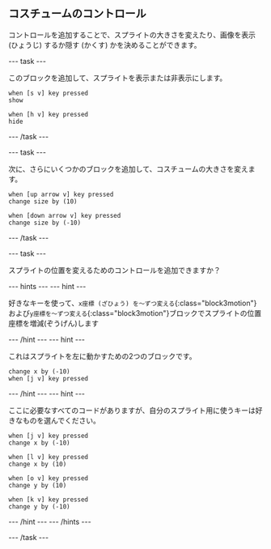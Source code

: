## コスチュームのコントロール

コントロールを追加することで、スプライトの大きさを変えたり、画像を表示 (ひょうじ) するか隠す (かくす) かを決めることができます。

--- task ---

このブロックを追加して、スプライトを表示または非表示にします。

```blocks3
when [s v] key pressed
show

when [h v] key pressed
hide
```

--- /task ---

--- task ---

次に、さらにいくつかのブロックを追加して、コスチュームの大きさを変えます。

```blocks3
when [up arrow v] key pressed
change size by (10)

when [down arrow v] key pressed
change size by (-10)
```

--- /task ---

--- task ---

スプライトの位置を変えるためのコントロールを追加できますか？

--- hints --- --- hint ---

好きなキーを使って、`x座標 (ざひょう) を～ずつ変える`{:class="block3motion"}および`y座標を～ずつ変える`{:class="block3motion"}ブロックでスプライトの位置座標を増減(ぞうげん)します

--- /hint --- --- hint ---

これはスプライトを左に動かすための2つのブロックです。

```blocks3
change x by (-10)
when [j v] key pressed
```

--- /hint --- --- hint ---

ここに必要なすべてのコードがありますが、自分のスプライト用に使うキーは好きなものを選んでください。

```blocks3
when [j v] key pressed
change x by (-10)

when [l v] key pressed
change x by (10)

when [o v] key pressed
change y by (10)

when [k v] key pressed
change y by (-10)
```

--- /hint --- --- /hints ---



--- /task ---


